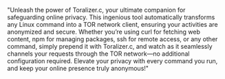 "Unleash the power of Toralizer.c, 
your ultimate companion for safeguarding online privacy.
This ingenious tool automatically transforms any Linux command into a TOR network client, 
ensuring your activities are anonymized and secure.
Whether you’re using curl for fetching web content, npm for managing packages, ssh for remote access, or any other command, simply prepend it with Toralizer.c,
and watch as it seamlessly channels your requests through the TOR network—no additional configuration required. Elevate your privacy with every command you run, and keep your online presence truly anonymous!"
